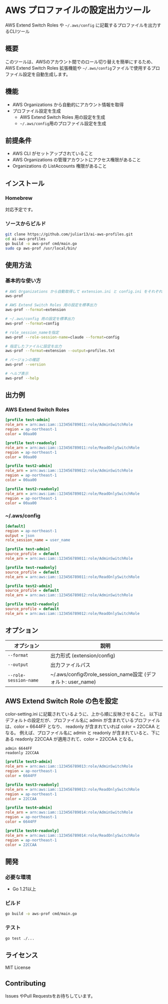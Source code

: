 # AWS プロファイルの設定出力ツール

AWS Extend Switch Roles や `~/.aws/config` に記載するプロファイルを出力するCLIツール

## 概要

このツールは、AWSのアカウント間でのロール切り替えを簡単にするため、AWS Extend Switch Roles 拡張機能や `~/.aws/config`ファイルで使用するプロファイル設定を自動生成します。

## 機能

- AWS Organizations から自動的にアカウント情報を取得
- プロファイル設定を生成
  - AWS Extend Switch Roles 用の設定を生成
  - `~/.aws/config`用のプロファイル設定を生成

## 前提条件

- AWS CLI がセットアップされていること
- AWS Organizations の管理アカウントにアクセス権限があること
- Organizations の ListAccounts 権限があること

## インストール

### Homebrew

対応予定です。

### ソースからビルド

```bash
git clone https://github.com/juliar13/ai-aws-profiles.git
cd ai-aws-profiles
go build -o aws-prof cmd/main.go
sudo cp aws-prof /usr/local/bin/
```

## 使用方法

### 基本的な使い方

```bash
# AWS Organizations から自動取得して extension.ini と config.ini をそれぞれ出力
aws-prof

# AWS Extend Switch Roles 用の設定を標準出力
aws-prof --format=extension

# ~/.aws/config 用の設定を標準出力
aws-prof --format=config

# role_session_nameを指定
aws-prof --role-session-name=claude --format=config

# 指定したファイルに設定を出力
aws-prof --format=extension --output=profiles.txt

# バージョンの確認
aws-prof --version

# ヘルプ表示
aws-prof --help
```

## 出力例

### AWS Extend Switch Roles

```ini
[profile test-admin]
role_arn = arn:aws:iam::123456789011:role/AdminSwitchRole
region = ap-northeast-1
color = 00aa00

[profile test-readonly]
role_arn = arn:aws:iam::123456789011:role/ReadOnlySwitchRole
region = ap-northeast-1
color = 00aa00

[profile test2-admin]
role_arn = arn:aws:iam::123456789012:role/AdminSwitchRole
region = ap-northeast-1
color = 00aa00

[profile test2-readonly]
role_arn = arn:aws:iam::123456789012:role/ReadOnlySwitchRole
region = ap-northeast-1
color = 00aa00
```

### ~/.aws/config

```ini
[default]
region = ap-northeast-1
output = json
role_session_name = user_name

[profile test-admin]
source_profile = default
role_arn = arn:aws:iam::123456789011:role/AdminSwitchRole

[profile test-readonly]
source_profile = default
role_arn = arn:aws:iam::123456789011:role/ReadOnlySwitchRole

[profile test2-admin]
source_profile = default
role_arn = arn:aws:iam::123456789012:role/AdminSwitchRole

[profile test2-readonly]
source_profile = default
role_arn = arn:aws:iam::123456789012:role/ReadOnlySwitchRole
```

## オプション

| オプション | 説明 |
|-----------|------|
| `--format` | 出力形式 (extension/config) |
| `--output` | 出力ファイルパス |
| `--role-session-name` | ~/.aws/configのrole_session_name設定 (デフォルト: user_name) |

## AWS Extend Switch Role の色を設定

color-setting.ini に記載されているように、上から順に反映させること。
以下はデフォルトの設定だが、プロファイル名に admin が含まれているプロファイルは、color = 6644FF となり、 readonly が含まれていれば color = 22CCAA となる。
例えば、プロファイル名に admin と readonly が含まれていると、下にある readonly 22CCAA が適用されて、color = 22CCAA となる。

```
admin 6644FF
readonly 22CCAA
```

```ini
[profile test3-admin]
role_arn = arn:aws:iam::123456789013:role/AdminSwitchRole
region = ap-northeast-1
color = 6644FF

[profile test3-readonly]
role_arn = arn:aws:iam::123456789013:role/ReadOnlySwitchRole
region = ap-northeast-1
color = 22CCAA

[profile test4-admin]
role_arn = arn:aws:iam::123456789014:role/AdminSwitchRole
region = ap-northeast-1
color = 6644FF

[profile test4-readonly]
role_arn = arn:aws:iam::123456789014:role/ReadOnlySwitchRole
region = ap-northeast-1
color = 22CCAA
```


## 開発

### 必要な環境

- Go 1.21以上

### ビルド

```bash
go build -o aws-prof cmd/main.go
```

### テスト

```bash
go test ./...
```

## ライセンス

MIT License

## Contributing

Issues やPull Requestsをお待ちしています。
